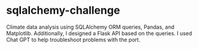 # sqlalchemy-challenge
Climate data analysis using SQLAlchemy ORM queries, Pandas, and Matplotlib. Additionally, I designed a Flask API based on the queries.
I used Chat GPT to help troubleshoot problems with the port.
